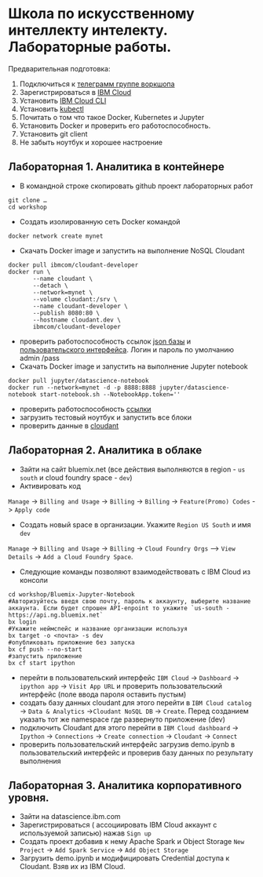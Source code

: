 # Школа по искусственному интеллекту интелекту. Лабораторные работы. 

Предварительная подготовка:
1.	Подключиться к [телеграмм группе воркшопа](https://ibm.biz/BdZFsB)
1.	Зарегистрироваться в [IBM Cloud](https://ibm.biz/Bdi6FX)
1.	Установить [IBM Cloud CLI ](https://ibm.biz/BdZFsx)
1.	Установить [kubectl](https://ibm.biz/BdZFsR)
1.	Почитать о том что такое Docker, Kubernetes и Jupyter
1.	Установить Docker и проверить его работоспособность.
1.	Установить git client
1.	Не забыть ноутбук и хорошее настроение

## Лабораторная 1. Аналитика в контейнере
*	В командной строке скопировать github проект лабораторных работ
```
git clone …
cd workshop
```
* Создать изолированную сеть Docker командой
```
docker network create mynet
```
* Скачать Docker image и запустить на выполнение NoSQL Cloudant
```
docker pull ibmcom/cloudant-developer
docker run \
       --name cloudant \
       --detach \
       --network=mynet \
       --volume cloudant:/srv \
       --name cloudant-developer \
       --publish 8080:80 \
       --hostname cloudant.dev \
       ibmcom/cloudant-developer
```
* проверить работоспособность ссылок [json базы](http://localhost:8080) и [пользовательского интерфейса](http://localhost:8080/dashboard.html).  Логин и пароль по умолчанию admin /pass
* Скачать Docker image и запустить на выполнение Jupyter notebook
```
docker pull jupyter/datascience-notebook
docker run --network=mynet -d -p 8888:8888 jupyter/datascience-notebook start-notebook.sh --NotebookApp.token=''
```
* проверить работоспособность [ссылки](http://localhost:8888/)
* загрузить тестовый ноутбук и запустить все блоки
* проверить данные в [cloudant](localhost:8080/dashboard.html)
## Лабораторная 2. Аналитика в облаке
* Зайти на сайт bluemix.net (все действия выполняются в region - `us south` и cloud foundry space - `dev`)
* Активировать код 

`Manage` -> `Billing and Usage` -> `Billing` -> `Billing` -> `Feature(Promo) Codes` -> `Apply code`

* Создать новый space  в организации. Укажите `Region US South` и имя `dev`

`Manage` -> `Billing and Usage` -> `Billing` -> `Cloud Foundry Orgs` –> `View Details` -> `Add a Cloud Foundry Space`. 

* Следующие команды позволяют взаимодействовать с IBM Cloud из консоли
```
cd workshop/Bluemix-Jupyter-Notebook
#Авторизуйтесь введя свою почту, пароль к аккаунту, выберите название аккаунта. Если будет спрошен API-enpoint то укажите `us-south - https://api.ng.bluemix.net`
bx login   
#Укажите неймспейс и название организации используя
bx target -o <почта> -s dev
#опубликовать приложение без запуска
bx cf push --no-start
#запустить приложение
bx cf start ipython
```
* перейти в пользовательский интерфейс `IBM Cloud` -> `Dashboard` -> `ipython app` -> `Visit App URL` и проверить пользовательский интерфейс (поле ввода пароля оставить пустым)
* создать базу данных cloudant для этого перейти в
`IBM Cloud catalog` -> `Data & Analytics` ->`Cloudant NoSQL DB` -> `Create`. Перед созданием указать тот же namespace где развернуто приложение (dev)
* подключить Cloudant для этого перейти в
`IBM Cloud dashboard` -> `Ipython` -> `Connections` -> `Create connection` -> `Cloudant` -> `Connect`
* проверить пользовательский интерфейс загрузив demo.ipynb в пользовательский интерфейс и проверив базу данных по результату выполнения

## Лабораторная 3. Аналитика корпоративного уровня.
* Зайти на datascience.ibm.com
* Зарегистрироваться ( ассоциировать IBM Cloud аккаунт с используемой записью) нажав `Sign up`
* Создать проект добавив к нему Apache Spark и Object Storage `New Project` -> `Add Spark Service` -> `Add Object Storage`
* Загрузить demo.ipynb и модифицировать Credential доступа к Cloudant. Взяв их из IBM Cloud.

